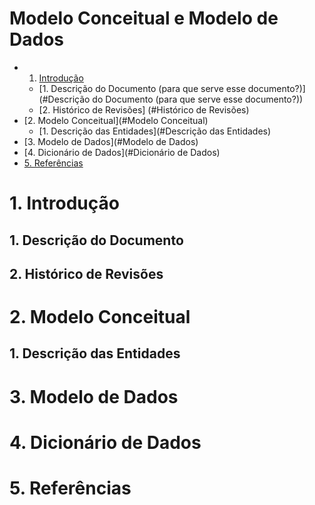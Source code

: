 # Modelo Conceitual e Modelo de Dados  
  
- 1. [Introdução](#Introdução)
  * [1. Descrição do Documento (para que serve esse documento?)](#Descrição do Documento (para que serve esse documento?))
  * [2. Histórico de Revisões] (#Histórico de Revisões)
- [2. Modelo Conceitual](#Modelo Conceitual)
  * [1. Descrição das Entidades](#Descrição das Entidades)
- [3. Modelo de Dados](#Modelo de Dados)
- [4. Dicionário de Dados](#Dicionário de Dados)
- [5. Referências](#Referências)
  
# 1. Introdução  
  
## 1. Descrição do Documento  
  
## 2. Histórico de Revisões  
  
# 2. Modelo Conceitual  
  
## 1. Descrição das Entidades  
  
# 3. Modelo de Dados  
  
# 4. Dicionário de Dados  
  
# 5. Referências  